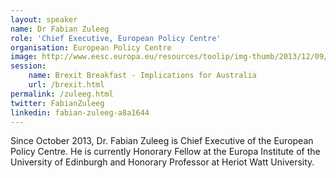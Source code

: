 ```yaml
---
layout: speaker
name: Dr Fabian Zuleeg
role: 'Chief Executive, European Policy Centre'
organisation: European Policy Centre
image: http://www.eesc.europa.eu/resources/toolip/img-thumb/2013/12/09/fabian-zuleeg-epc-extra_large.jpg
session:
    name: Brexit Breakfast - Implications for Australia
    url: /brexit.html
permalink: /zuleeg.html
twitter: FabianZuleeg
linkedin: fabian-zuleeg-a8a1644
---
```

Since October 2013, Dr. Fabian Zuleeg is Chief Executive of the European Policy Centre. He is currently Honorary Fellow at the Europa Institute of the University of Edinburgh and Honorary Professor at Heriot Watt University.
